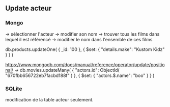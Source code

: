 ## Update acteur

### Mongo

-> sélectionner l'acteur
-> modifier son nom
-> trouver tous les films dans lequel il est référencé
-> modifier le nom dans l'ensemble de ces films

db.products.updateOne(
   { _id: 100 },
   { $set: { "details.make": "Kustom Kidz" } }
)

https://www.mongodb.com/docs/manual/reference/operator/update/positional/
-> db.movies.updateMany(
  {
    "actors.id": ObjectId(
      "670fbb656722eb7facbd188f"
    )
  },
  {	 $set: { "actors.$.name": "boo" }
	}
)

### SQLite

modification de la table acteur seulement.